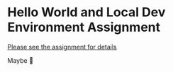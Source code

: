 # Hello World and Local Dev Environment Assignment

[Please see the assignment for details](https://www.notion.so/brunchlabs/SA0-Hello-World-and-Local-Dev-Environment-Short-Assignment-7e2a3ffa95544301b2041ee7ff5e1ebe#b4cef26eea8545778e7db2822051c0ea)

Maybe 🤔
